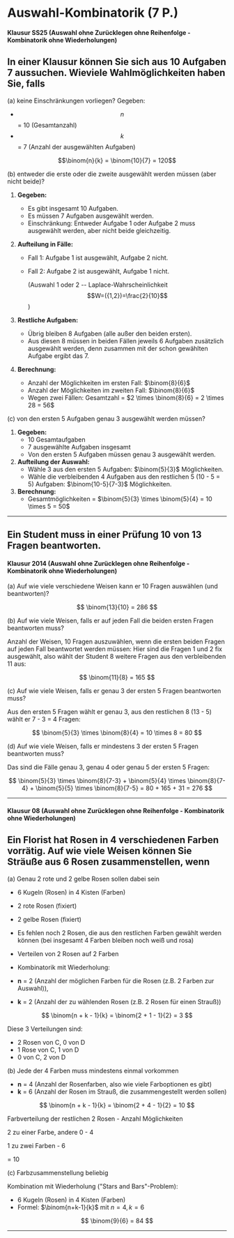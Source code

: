 # Auswahl-Kombinatorik (7 P.)

#### Klausur SS25 (Auswahl ohne Zurücklegen ohne Reihenfolge - **Kombinatorik ohne Wiederholungen**)
## In einer Klausur können Sie sich aus 10 Aufgaben 7 aussuchen. Wieviele Wahlmöglichkeiten haben Sie, falls

(a) keine Einschränkungen vorliegen?
Gegeben:

- $$n$$ = 10 (Gesamtanzahl)
- $$k$$ = 7 (Anzahl der ausgewählten Aufgaben)

$$\binom{n}{k} = \binom{10}{7} = 120$$

(b) entweder die erste oder die zweite ausgewählt werden müssen (aber nicht beide)?
1. **Gegeben:**
    - Es gibt insgesamt 10 Aufgaben.
    - Es müssen 7 Aufgaben ausgewählt werden.
    - Einschränkung: Entweder Aufgabe 1 oder Aufgabe 2 muss ausgewählt werden, aber nicht beide gleichzeitig.
    
2. **Aufteilung in Fälle:** 
    - Fall 1: Aufgabe 1 ist ausgewählt, Aufgabe 2 nicht.
    - Fall 2: Aufgabe 2 ist ausgewählt, Aufgabe 1 nicht.
    
      (Auswahl 1 oder 2 -- Laplace-Wahrscheinlichkeit $$W=({1,2})=\frac{2}{10}$$)
      
3. **Restliche Aufgaben:**
    - Übrig bleiben 8 Aufgaben (alle außer den beiden ersten).
    - Aus diesen 8 müssen in beiden Fällen jeweils 6 Aufgaben zusätzlich ausgewählt werden, denn zusammen mit der schon gewählten Aufgabe ergibt das 7.
    
4. **Berechnung:**
    - Anzahl der Möglichkeiten im ersten Fall: $\binom{8}{6}$
    - Anzahl der Möglichkeiten im zweiten Fall: $\binom{8}{6}$
    - Wegen zwei Fällen: Gesamtzahl = $2 \times \binom{8}{6} = 2 \times 28 = 56$

(c) von den ersten 5 Aufgaben genau 3 ausgewählt werden müssen?

1. **Gegeben:**
    - 10 Gesamtaufgaben
    - 7 ausgewählte Aufgaben insgesamt
    - Von den ersten 5 Aufgaben müssen genau 3 ausgewählt werden.
2. **Aufteilung der Auswahl:**
    - Wähle 3 aus den ersten 5 Aufgaben: $\binom{5}{3}$ Möglichkeiten.
    - Wähle die verbleibenden 4 Aufgaben aus den restlichen 5 (10 - 5 = 5) Aufgaben: $\binom{10-5}{7-3}$ Möglichkeiten.
3. **Berechnung:**
    - Gesamtmöglichkeiten = $\binom{5}{3} \times \binom{5}{4} = 10 \times 5 = 50$

***
## Ein Student muss in einer Prüfung 10 von 13 Fragen beantworten.  
#### Klausur 2014 (Auswahl ohne Zurücklegen ohne Reihenfolge - **Kombinatorik ohne Wiederholungen**)
(a) Auf wie viele verschiedene Weisen kann er 10 Fragen auswählen (und beantworten)?

$$
\binom{13}{10} = 286
$$

(b) Auf wie viele Weisen, falls er auf jeden Fall die beiden ersten Fragen beantworten muss? 

Anzahl der Weisen, 10 Fragen auszuwählen, wenn die ersten beiden Fragen auf jeden Fall beantwortet werden müssen:
Hier sind die Fragen 1 und 2 fix ausgewählt, also wählt der Student 8 weitere Fragen aus den verbleibenden 11 aus:

$$
\binom{11}{8} = 165
$$

(c) Auf wie viele Weisen, falls er genau 3 der ersten 5 Fragen beantworten muss? 

Aus den ersten 5 Fragen wählt er genau 3, aus den restlichen 8 (13 - 5) wählt er 7 - 3 = 4 Fragen:

$$
\binom{5}{3} \times \binom{8}{4} = 10 \times 8 = 80
$$

(d) Auf wie viele Weisen, falls er mindestens 3 der ersten 5 Fragen beantworten muss? 

Das sind die Fälle genau 3, genau 4 oder genau 5 der ersten 5 Fragen:

$$
\binom{5}{3} \times \binom{8}{7-3} + \binom{5}{4} \times \binom{8}{7-4} + \binom{5}{5} \times \binom{8}{7-5} = 80 + 165 + 31 = 276
$$
***

#### Klausur 08 (Auswahl ohne Zurücklegen ohne Reihenfolge - **Kombinatorik ohne Wiederholungen**)
## Ein Florist hat Rosen in 4 verschiedenen Farben vorrätig. Auf wie viele Weisen können Sie Sträuße aus 6 Rosen zusammenstellen, wenn

(a) Genau 2 rote und 2 gelbe Rosen sollen dabei sein

- 6 Kugeln (Rosen) in 4 Kisten (Farben)
- 2 rote Rosen (fixiert)
- 2 gelbe Rosen (fixiert)
- Es fehlen noch 2 Rosen, die aus den restlichen Farben gewählt werden können (bei insgesamt 4 Farben bleiben noch weiß und rosa)
- Verteilen von 2 Rosen auf 2 Farben
- Kombinatorik mit Wiederholung:

- **n** = 2 (Anzahl der möglichen Farben für die Rosen (z.B. 2 Farben zur Auswahl)),
- **k** = 2 (Anzahl der zu wählenden Rosen (z.B. 2 Rosen für einen Strauß))

$$ \binom{n + k - 1}{k} = \binom{2 + 1 - 1}{2} = 3 $$

Diese 3 Verteilungen sind:
- 2 Rosen von C, 0 von D
- 1 Rose von C, 1 von D
- 0 von C, 2 von D

(b) Jede der 4 Farben muss mindestens einmal vorkommen

- **n** = 4 (Anzahl der Rosenfarben, also wie viele Farboptionen es gibt)
- **k** = 6 (Anzahl der Rosen im Strauß, die zusammengestellt werden sollen)

$$ \binom{n + k - 1}{k} = \binom{2 + 4 - 1}{2} = 10 $$

Farbverteilung der restlichen 2 Rosen - Anzahl Möglichkeiten

2 zu einer Farbe, andere 0 - 4

1 zu zwei Farben -	6

= 10

(c) Farbzusammenstellung beliebig

Kombination mit Wiederholung ("Stars and Bars"-Problem):

- 6 Kugeln (Rosen) in 4 Kisten (Farben)
- Formel: $\binom{n+k-1}{k}$ mit $n=4,\,k=6$

$$
\binom{9}{6} = 84
$$

***
